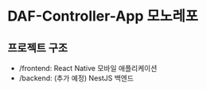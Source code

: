 # DAF-Controller-App 모노레포

## 프로젝트 구조

- /frontend: React Native 모바일 애플리케이션
- /backend: (추가 예정) NestJS 백엔드
